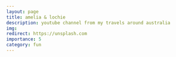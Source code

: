 ```yaml
---
layout: page
title: amelia & lochie
description: youtube channel from my travels around australia
img: 
redirect: https://unsplash.com
importance: 5
category: fun
---
```


